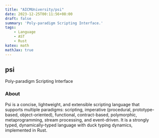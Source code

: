 ```yaml
---
title: "AICMUniversity/psi"
date: 2023-12-25T00:11:56+08:00
draft: false
summary: 'Poly-paradigm Scripting Interface.'
tags:
    - Language
    - AST
    - Rust
katex: math
mathJax: true
---
```


## psi
Poly-paradigm Scripting Interface

### About
Psi is a concise, lightweight, and extensible scripting language that supports multiple paradigms: scripting, imperative (procedural, prototype-based, object-oriented), functional, contract-based, polymorphic, metaprogramming, stream processing, and event-driven. It is a strongly typed, dynamically-typed language with duck typing dynamics, implemented in Rust.
